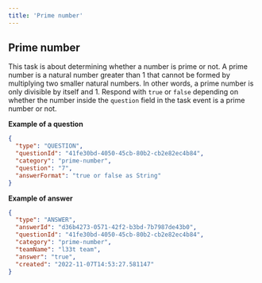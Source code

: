 ```yaml
---
title: 'Prime number'
---
```


## Prime number

This task is about determining whether a number is prime or not.
A prime number is a natural number greater than 1 that cannot be formed by multiplying two smaller natural numbers.
In other words, a prime number is only divisible by itself and 1.
Respond with `true` or `false` depending on whether the number inside the `question` field in the task event is a prime number or not.

**Example of a question**

```json
{
  "type": "QUESTION",
  "questionId": "41fe30bd-4050-45cb-80b2-cb2e82ec4b84",
  "category": "prime-number",
  "question": "7",
  "answerFormat": "true or false as String"
}
```

**Example of answer**

```json
{
  "type": "ANSWER",
  "answerId": "d36b4273-0571-42f2-b3bd-7b7987de43b0",
  "questionId": "41fe30bd-4050-45cb-80b2-cb2e82ec4b84",
  "category": "prime-number",
  "teamName": "l33t team",
  "answer": "true",
  "created": "2022-11-07T14:53:27.581147"
}
```
